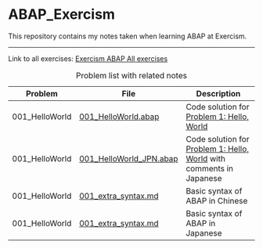 # ABAP_Exercism

This repository contains my notes taken when learning ABAP at Exercism.

---
Link to all exercises:
[Exercism ABAP All exercises](https://exercism.org/tracks/abap/exercises)

<table>
  <caption>Problem list with related notes</caption>
  <thead>
    <tr>
      <th>Problem</th> <th>File</th> <th>Description</th>
    </tr>
  </thead>
  <tr>
    <td> 001_HelloWorld </td> <td><a href="https://github.com/DavidNeko/ABAP_Exercism/blob/main/001_HelloWorld.abap">001_HelloWorld.abap</a></td> <td>Code solution for <a href="https://exercism.org/tracks/abap/exercises/hello-world">Problem 1: Hello, World</a></td>
  </tr>
  <tr>
    <td> 001_HelloWorld </td> <td><a href=”https://github.com/DavidNeko/ABAP_Exercism/blob/main/001_HelloWorld_JPN.abap”>001_HelloWorld_JPN.abap</a></td> <td>Code solution for <a href="https://exercism.org/tracks/abap/exercises/hello-world">Problem 1: Hello, World</a> with comments in Japanese</td>
  </tr>
  <tr>
    <td> 001_HelloWorld </td> <td><a href=”https://github.com/DavidNeko/ABAP_Exercism/blob/main/001_extra_syntax.md”>001_extra_syntax.md</a></td> <td>Basic syntax of ABAP in Chinese</td>
  </tr>
  <tr>
    <td> 001_HelloWorld </td> <td><a href=”https://github.com/DavidNeko/ABAP_Exercism/blob/main/001_extra_syntax_JPN.md”>001_extra_syntax.md</a></td> <td>Basic syntax of ABAP in Japanese</td>
  </tr>
</table>
